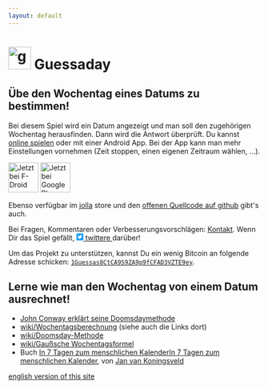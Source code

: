 ```yaml
---
layout: default
---
```

<h1><img class="guessaday-icon" alt="guessaday icon" src="{{ site.baseurl }}/assets/images/ic_launcher-web.png" width="45"/>  Guessaday</h1>
<h2>Übe den Wochentag eines Datums zu bestimmen!
</h2>
Bei diesem Spiel wird ein Datum angezeigt und man soll den zugehörigen Wochentag herausfinden. Dann wird die Antwort überprüft. Du kannst <a href="{{ site.baseurl }}/guessaday/play/de">online spielen</a> oder mit einer Android App. Bei der App kann man mehr Einstellungen vornehmen (Zeit stoppen, einen eigenen Zeitraum wählen, ...).


 [<img src="https://f-droid.org/badge/get-it-on-de.png"
       alt="Jetzt bei F-Droid"
       height="60">](https://f-droid.org/packages/com.goltzkiste.guessaday/)
 [<img src="https://play.google.com/intl/en_us/badges/images/generic/de-play-badge.png"
       alt="Jetzt bei Google Play"
       height="60">](https://play.google.com/store/apps/details?id=com.goltzkiste.guessaday)

<p>Ebenso verfügbar im <a href="http://jolla.com/">jolla</a> store und den <a href="https://github.com/mo271/guessaday">offenen Quellcode auf github</a> gibt's auch.

</p>
<p>Bei Fragen, Kommentaren oder Verbesserungsvorschlägen: <a href="{{ site.baseurl }}/contact">Kontakt</a>. Wenn Dir das Spiel gefällt, <a href="https://twitter.com/intent/tweet?ref_src=twsrc%5Etfw&text=Kannst%20Du%20den%20Wochentag%20f%C3%BCr%20ein%20zuf%C3%A4lliges%20Datum%20ausrechnen%3F%20Dann%20probiere%20dieses%20Spiel%20&tw_p=tweetbutton&url=https%3A%2F%2Fgit.io%2FfN3o6" data-dnt="true" class="twitter-share-button" data-show-count="false">
  <span class="twitter-icon">
  <svg  width="14px" height="14px" version="1.1" xmlns="http://www.w3.org/2000/svg" xmlns:xlink="http://www.w3.org/1999/xlink" x="0px" y="0px"
viewBox="0 0 400 400" style="enable-background:new 0 0 400 400;" xml:space="preserve">
<style type="text/css">
.st0{fill:#1DA1F2;}
.st1{fill:#FFFFFF;}
</style>
<g id="Dark_Blue">
<path class="st0" d="M350,400H50c-27.6,0-50-22.4-50-50V50C0,22.4,22.4,0,50,0h300c27.6,0,50,22.4,50,50v300
C400,377.6,377.6,400,350,400z"/>
</g>
<g id="Logo__x2014__FIXED">
<path class="st1" d="M153.6,301.6c94.3,0,145.9-78.2,145.9-145.9c0-2.2,0-4.4-0.1-6.6c10-7.2,18.7-16.3,25.6-26.6
c-9.2,4.1-19.1,6.8-29.5,8.1c10.6-6.3,18.7-16.4,22.6-28.4c-9.9,5.9-20.9,10.1-32.6,12.4c-9.4-10-22.7-16.2-37.4-16.2
c-28.3,0-51.3,23-51.3,51.3c0,4,0.5,7.9,1.3,11.7c-42.6-2.1-80.4-22.6-105.7-53.6c-4.4,7.6-6.9,16.4-6.9,25.8
c0,17.8,9.1,33.5,22.8,42.7c-8.4-0.3-16.3-2.6-23.2-6.4c0,0.2,0,0.4,0,0.7c0,24.8,17.7,45.6,41.1,50.3c-4.3,1.2-8.8,1.8-13.5,1.8
c-3.3,0-6.5-0.3-9.6-0.9c6.5,20.4,25.5,35.2,47.9,35.6c-17.6,13.8-39.7,22-63.7,22c-4.1,0-8.2-0.2-12.2-0.7
C97.7,293.1,124.7,301.6,153.6,301.6"/>
</g>
</svg> </span> twittere </a>darüber!</p>

Um das Projekt zu unterstützen, kannst Du ein wenig Bitcoin an folgende Adresse schicken: [`1Guessas8CtCA9S9ZA9p9fCFAD3VZTE9ey`](bitcoin:1Guessas8CtCA9S9ZA9p9fCFAD3VZTE9ey).
<div class="noprint">
<h2>Lerne wie man den Wochentag von einem Datum ausrechnet!</h2>
<!--<p>A few links:
</p>-->
<ul>
<li><span>
<a href="https://www.youtube.com/watch?v=T_nQG-Bzxsg">John Conway erklärt seine Doomsdaymethode</a>
 </span></li>
<li><span>
<a href="http://de.wikipedia.org/wiki/Wochentagsberechnung">wiki/Wochentagsberechnung</a> (siehe auch die Links dort)
 </span></li>
 <li><span>
 <a href="http://de.wikipedia.org/wiki/Doomsday-Methode">wiki/Doomsday-Methode</a>
  </span></li>
  <li><span>
  <a href="http://de.wikipedia.org/wiki/Gaußsche_Wochentagsformel">wiki/Gaußsche Wochentagsformel</a>
   </span></li>
<li><span>
Buch <a  href="http://www.amazon.de//dp/1484113667">In 7 Tagen zum menschlichen KalenderIn 7 Tagen zum menschlichen Kalender</a>, von <a href="http://vankoningsveld.de/">Jan van Koningsveld</a>
 </span></li>
 </ul>
</div><div class="noprint">
<a class="select_language" href="{{ site.baseurl }}/guessaday">english version of this site</a>
</div>
